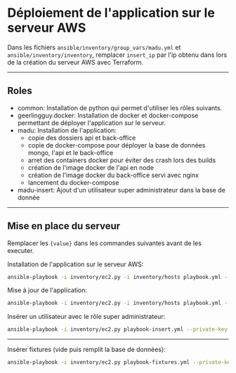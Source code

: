 # Déploiement de l'application sur le serveur AWS

Dans les fichiers `ansible/inventory/group_vars/madu.yml` et `ansible/inventory/inventory`, remplacer `insert_ip` par l'ip obtenu dans lors de la création du serveur AWS avec Terraform.

---

## Roles

- common: Installation de python qui permet d'utiliser les rôles suivants.
- geerlingguy.docker: Installation de docker et docker-compose permettant de déployer l'application sur le serveur.
- madu: Installation de l'application:
  - copie des dossiers api et back-office
  - copie de docker-compose pour déployer la base de données mongo, l'api et le back-office
  - arret des containers docker pour éviter des crash lors des builds
  - création de l'image docker de l'api en node
  - création de l'image docker du back-office servi avec nginx
  - lancement du docker-compose
- madu-insert: Ajout d'un utilisateur super administrateur dans la base de donnée
---

## Mise en place du serveur

Remplacer les `{value}` dans les commandes suivantes avant de les executer.

Installation de l'application sur le serveur AWS:
```sh
ansible-playbook -i inventory/ec2.py -i inventory/hosts playbook.yml --private-key ~/.ssh/id_rsa -u ubuntu  --ask-vault-pass
```

Mise à jour de l'application:
```sh
ansible-playbook -i inventory/ec2.py -i inventory/hosts playbook.yml --private-key ~/.ssh/id_rsa -u ubuntu -t deploy  --ask-vault-pass
```

Insérer un utilisateur avec le rôle super administrateur:
```sh
ansible-playbook -i inventory/ec2.py playbook-insert.yml --private-key ~/.ssh/id_rsa -u ubuntu -e user_firstName={firstname} -e user_lastName={lastname} -e user_email={email} -e user_password={password}
```

---

Insérer fixtures (vide puis remplit la base de données):
```sh
ansible-playbook -i inventory/ec2.py playbook-fixtures.yml --private-key ~/.ssh/id_rsa -u ubuntu
```

